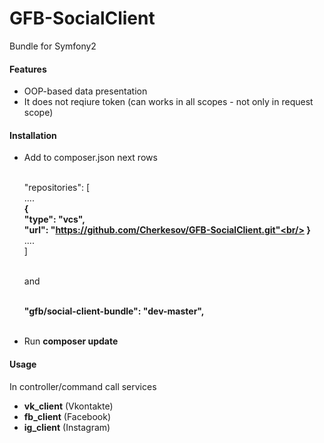 # GFB-SocialClient

Bundle for Symfony2

#### Features

- OOP-based data presentation
- It does not reqiure token (can works in all scopes - not only in request scope)

#### Installation

- Add to composer.json next rows
	
	<br/>"repositories": [<br/>
	  ....<br/>
      **{<br/>
        "type": "vcs",<br/>
        "url": "https://github.com/Cherkesov/GFB-SocialClient.git"<br/>
      }** <br/>
	  ....<br/>
    ]
    
    <br/>and
    
    <br/> **"gfb/social-client-bundle": "dev-master",** <br/><br/>
    
- Run **composer update**

#### Usage

In controller/command call services

- **vk_client** (Vkontakte)
- **fb_client** (Facebook)
- **ig_client** (Instagram)